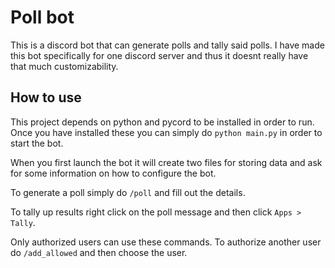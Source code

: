 # Poll bot

This is a discord bot that can generate polls and tally said polls. I have made this bot specifically for one discord server and thus it doesnt really have that much customizability.

## How to use

This project depends on python and pycord to be installed in order to run.
Once you have installed these you can simply do `python main.py` in order to start the bot.

When you first launch the bot it will create two files for storing data and ask for some information on how to configure the bot.

To generate a poll simply do `/poll` and fill out the details.

To tally up results right click on the poll message and then click `Apps > Tally`.

Only authorized users can use these commands. To authorize another user do `/add_allowed` and then choose the user.